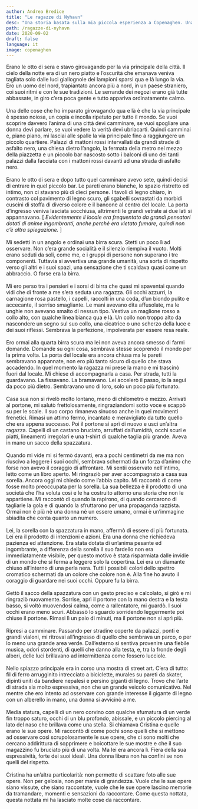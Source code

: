 ```yaml
---
author: Andrea Bredice
title: "Le ragazze di Nyhavn"
desc: "Una storia basata sulla mia piccola esperienza a Copenaghen. Una bellissima città che vi farò conoscere grazie anche a queste tre belissime ragazze, e un pò di birra"
path: /ragazze-di-nyhavn
date: 2020-09-02
draft: false
language: it
image: copenaghen
---
```


<!-- ![](../../images/copenaghen.jpeg) -->

Erano le otto di sera e stavo girovagando per la via principale della città. Il cielo della notte era di un nero piatto e l’oscurità che emanava veniva tagliata solo dalle luci giallognole dei lampioni sparsi qua e là lungo la via. Ero un uomo del nord, trapiantato ancora più a nord, in un paese straniero, coi suoi ritmi e con le sue tradizioni. Le serrande dei negozi erano già tutte abbassate, in giro c’era poca gente e tutto appariva ordinatamente calmo.
<br/>
<br/>
Una delle cose che ho imparato girovagando qua e là è che la via principale è spesso noiosa, un copia e incolla ripetuto per tutto il mondo. Se vuoi scoprire davvero l’anima di una città devi camminare, se vuoi spogliare una donna devi parlare, se vuoi vedere la verità devi ubriacarti. Quindi camminai e, piano piano, mi lasciai alle spalle la via principale fino a raggiungere un piccolo quartiere. Palazzi di mattoni rossi intervallati da grandi strade di asfalto nero, una chiesa dietro l’angolo, la fermata della metro nel mezzo della piazzetta e un piccolo bar nascosto sotto i balconi di uno dei tanti palazzi dalla facciata con i mattoni rossi davanti ad una strada di asfalto nero.
<br/>
<br/>
Erano le otto di sera e dopo tutto quel camminare avevo sete, quindi decisi di entrare in quel piccolo bar. Le pareti erano bianche, lo spazio ristretto ed intimo, non ci stavano più di dieci persone. I tavoli di legno chiaro, in contrasto col pavimento di legno scuro, gli sgabelli sovrastati da morbidi cuscini di stoffa di diverso colore e il bancone al centro del locale. La porta d’ingresso veniva lasciata socchiusa, altrimenti le grandi vetrate ai due lati si appannavano. [ *Evidentemente il locale era frequentato da grandi pensatori dotati di anime ingombranti, anche perchè era vietato fumare, quindi non c’è altra spiegazione.* ]
<br/>
<br/>
Mi sedetti in un angolo e ordinai una birra scura. Stetti un poco lì ad osservare. Non c’era grande socialità e il silenzio riempiva il vuoto. Molti erano seduti da soli, come me, e i gruppi di persone non superano i tre componenti. Tuttavia si avvertiva una grande umanità, una sorta di rispetto verso gli altri e i suoi spazi, una sensazione che ti scaldava quasi come un abbraccio. O forse era la birra.
<br/>
<br/>
Mi ero perso tra i pensieri e i sorsi di birra che quasi mi spaventai quando vidi che di fronte a me s’era seduta una ragazza. Gli occhi azzurri, la carnagione rosa pastello, i capelli, raccolti in una coda, d’un biondo pulito e accecante, il sorriso smagliante. Le mani avevano dita affusolate, ma le unghie non avevano smalto di nessun tipo. Vestiva un maglione rosso a collo alto, con qualche linea bianca qua e là. Un collo non troppo alto da nascondere un segno sul suo collo, una cicatrice o uno scherzo della luce e dei suoi riflessi. Sembrava la perfezione, impolverata per essere resa reale.
<br/>
<br/>
Ero ormai alla quarta birra scura ma lei non aveva ancora smesso di farmi domande. Domande su ogni cosa, sembrava stesse scoprendo il mondo per la prima volta. La porta del locale era ancora chiusa ma le pareti sembravano appannate, non ero più tanto sicuro di quello che stava accadendo. In quel momento la ragazza mi prese la mano e mi trascinò fuori dal locale. Mi chiese di accompagnarla a casa. Per strada, tutti la guardavano. La fissavano. La bramavano. Lei accelerò il passo, io la seguì da poco più dietro. Sembravano uno di loro, solo un poco più fortunato.
<br/>
<br/>
Casa sua non si rivelò molto lontano, meno di chilometro e mezzo. Arrivati al portone, mi salutò frettolosamente, ringraziandomi sotto voce e scappò su per le scale. Il suo corpo rimaneva sinuoso anche in quei movimenti frenetici. Rimasi un attimo fermo, incantato e meravigliato da tutto quello che era appena successo. Poi il portone si aprì di nuovo e uscì un’altra ragazza. Capelli di un castano bruciato, arruffati dall’umidità, occhi scuri e piatti, lineamenti irregolari e una t-shirt di qualche taglia più grande. Aveva in mano un sacco della spazzatura.
<br/>
<br/>
Quando mi vide mi si fermò davanti, era a pochi centimetri da me ma non riuscivo a leggere i suoi occhi, sembrava schermati da un forza d’animo che forse non avevo il coraggio di affrontare. Mi sentii osservato nell’intimo, letto come un libro aperto. Mi ringraziò per aver accompagnato a casa sua sorella. Ancora oggi mi chiedo come l’abbia capito. Mi raccontò di come fosse molto preoccupata per la sorella. La sua bellezza è il prodotto di una società che l’ha voluta così e le ha costruito attorno una storia che non le appartiene. Mi raccontò di quando la rapirono, di quando cercarono di tagliarle la gola e di quando la sfruttarono per una propaganda razzista. Ormai non è più nè una donna nè un essere umano, ormai è un’immagine sbiadita che conta quanto un numero.
<br/>
<br/>
Lei, la sorella con la spazzatura in mano, affermò di essere di più fortunata. Lei era il prodotto di intenzioni e azioni. Era una donna che richiedeva pazienza ed attenzione. Era stata dotata di un’anima pesante ed ingombrante, a differenza della sorella il suo fardello non era immediatamente visibile, per questo motivo è stata risparmiata dalle invidie di un mondo che si ferma a leggere solo la copertina. Lei era un diamante chiuso all’interno di una perla nera. Tutti i possibili colori dello spettro cromatico schermati da un colore che colore non è. Alla fine ho avuto il coraggio di guardare nei suoi occhi. Oppure fu la birra.
<br/>
<br/>
Gettò il sacco della spazzatura con un gesto preciso e calcolato, si girò e mi ringraziò nuovamente. Sorrise, aprì il portone con la mano destra e la testa basso, si voltò muovendosi calma, come a rallentatore, mi guardò. I suoi occhi erano meno scuri. Abbassò lo sguardo sorridendo leggermente poi chiuse il portone. Rimasi lì un paio di minuti, ma il portone non si aprì più.
<br/>
<br/>
Ripresi a camminare. Passando per stradine coperte da palazzi, ponti e grandi vialoni, mi ritrovai all’ingresso di quello che sembrava un parco, o per lo meno una grande area verde. Dall’esterno si sentiva provenire una flebile musica, odori stordenti, di quelli che danno alla testa, e, tra la fronde degli alberi, delle luci brillavano ad intermittenza come fossero lucciole.
<br/>
<br/>
Nello spiazzo principale era in corso una mostra di street art. C’era di tutto: fil di ferro arrugginito intrecciato a biciclette, murales su pareti da skater, dipinti uniti da bandiere nepalesi e persino giganti di legno. Trovo che l’arte di strada sia molto espressiva, non che un grande veicolo comunicativo. Nel mentre che ero intento ad osservare con grande interesse il gigante di legno con un alberello in mano, una donna si avvicinò a me.
<br/>
<br/>
Media statura, capelli di un nero corvino con qualche sfumatura di un verde fin troppo saturo, occhi di un blu profondo, abissale, e un piccolo piercing al lato del naso che brillava come una stella. Si chiamava Cristina e quelle erano le sue opere. Mi raccontò di come pochi sono quelli che si mettono ad osservare così scrupolosamente le sue opere, che ci sono molti che cercano addirittura di sopprimere e boicottare le sue mostre e che il suo magazzino fu bruciato più di una volta. Ma lei era ancora lì. Fiera della sua espressività, forte dei suoi ideali. Una donna libera non ha confini se non quelli del rispetto.
<br/>
<br/>
Cristina ha un’altra particolarità: non permette di scattare foto alle sue opere. Non per gelosia, non per manie di grandezza. Vuole che le sue opere siano vissute, che siano raccontate, vuole che le sue opere lascino memorie da tramandare, momenti e sensazioni da raccontare. Come questa nottata, questa nottata mi ha lasciato molte cose da raccontare.



